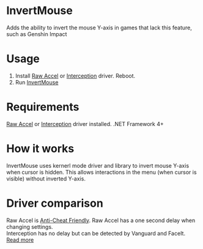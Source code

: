 # InvertMouse
Adds the ability to invert the mouse Y-axis in games that lack this feature, such as Genshin Impact

# Usage

1. Install [Raw Accel](https://github.com/a1xd/rawaccel) or [Interception](https://github.com/oblitum/Interception) driver. Reboot.
2. Run [InvertMouse](https://github.com/oleg-st/InvertMouse/releases/latest)

# Requirements
[Raw Accel](https://github.com/a1xd/rawaccel) or [Interception](https://github.com/oblitum/Interception) driver installed. .NET Framework 4+

# How it works

InvertMouse uses kernerl mode driver and library to invert mouse Y-axis when cursor is hidden. 
This allows interactions in the menu (when cursor is visible) without inverted Y-axis.

# Driver comparison
Raw Accel is [Anti-Cheat Friendly](https://github.com/a1xd/rawaccel#anti-cheat-friendly). Raw Accel has a one second delay when changing settings.  
Interception has no delay but can be detected by Vanguard and FaceIt.  
[Read more](https://www.kovaak.com/mouse-acceleration/)
